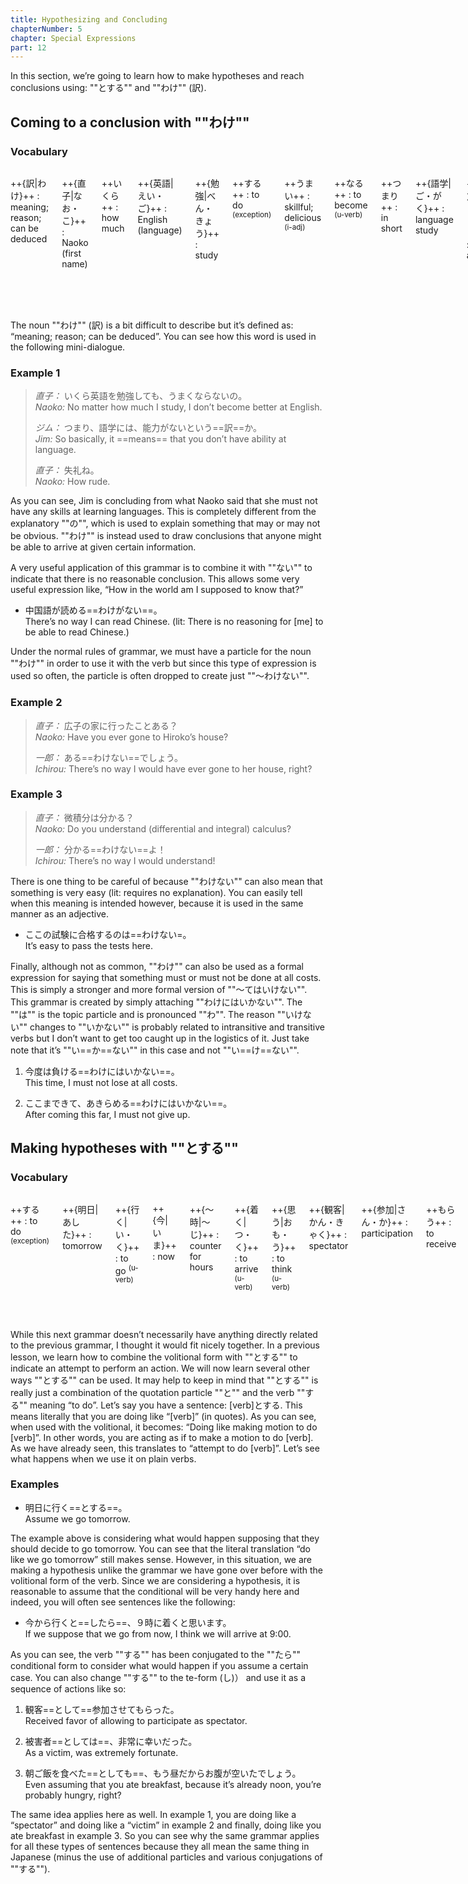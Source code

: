 ```yaml
---
title: Hypothesizing and Concluding
chapterNumber: 5
chapter: Special Expressions
part: 12
---
```


In this section, we’re going to learn how to make hypotheses and reach conclusions using: ""とする"" and ""わけ"" (訳).

## Coming to a conclusion with ""わけ""

### Vocabulary

<div class="columns">

++{訳|わけ}++
: meaning; reason; can be deduced

++{直子|なお・こ}++
: Naoko (first name)

++いくら++
: how much

++{英語|えい・ご}++
: English (language)

++{勉強|べん・きょう}++
: study

++する++
: to do <sup>(exception)</sup>

++うまい++
: skillful; delicious <sup>(i-adj)</sup>

++なる++
: to become <sup>(u-verb)</sup>

++つまり++
: in short

++{語学|ご・がく}++
: language study

++{能力|のう・りょく}++
: ability

++ある++
: to exist (inanimate) <sup>(u-verb)</sup>

++{言う|い・う}++
: to say <sup>(u-verb)</sup>

++{失礼|しつ・れい}++
: discourtesy

++{中国語|ちゅう・ごく・ご}++
: Chinese language

++{読む|よ・む}++
: to read <sup>(u-verb)</sup>

++{広子|ひろ・こ}++
: Hiroko (first name)

++{家|1) うち; 2) いえ}++
: one’s own home
: house

++{行く|い・く}++
: to go <sup>(u-verb)</sup>

++こと++
: event, matter

++{一郎|いち・ろう}++
: Ichirou (first name)

++{微積分|び・せき・ぶん}++
: (differential and integral) calculus

++{分かる|わ・かる}++
: to understand <sup>(u-verb)</sup>

++ここ++
: here

++{試験|し・けん}++
: exam

++{合格|ごう・かく}++
: pass (as in an exam)

++{今度|こん・ど}++
: this time; another time

++{負ける|ま・ける}++
: to lose <sup>(ru-verb)</sup>

++{来る|く・る}++
: to come <sup>(exception)</sup>

++あきらめる++
: to give up <sup>(ru-verb)</sup>

</div>

The noun ""わけ"" (訳) is a bit difficult to describe but it’s defined as: “meaning; reason; can be deduced”. You can see how this word is used in the following mini-dialogue.

### Example 1

> <cite>直子：</cite> いくら英語を勉強しても、うまくならないの。  
> <cite>Naoko:</cite> No matter how much I study, I don’t become better at English.
>
> <cite>ジム：</cite> つまり、語学には、能力がないという==訳==か。  
> <cite>Jim:</cite> So basically, it ==means== that you don’t have ability at language.
>
> <cite>直子：</cite> 失礼ね。  
> <cite>Naoko:</cite> How rude.

As you can see, Jim is concluding from what Naoko said that she must not have any skills at learning languages. This is completely different from the explanatory ""の"", which is used to explain something that may or may not be obvious. ""わけ"" is instead used to draw conclusions that anyone might be able to arrive at given certain information.

A very useful application of this grammar is to combine it with ""ない"" to indicate that there is no reasonable conclusion. This allows some very useful expression like, “How in the world am I supposed to know that?”

- 中国語が読める==わけがない==。  
   There’s no way I can read Chinese. (lit: There is no reasoning for [me] to be able to read Chinese.)

Under the normal rules of grammar, we must have a particle for the noun ""わけ"" in order to use it with the verb but since this type of expression is used so often, the particle is often dropped to create just ""～わけない"".

### Example 2

> <cite>直子：</cite> 広子の家に行ったことある？  
> <cite>Naoko:</cite> Have you ever gone to Hiroko’s house?
>
> <cite>一郎：</cite> ある==わけない==でしょう。  
> <cite>Ichirou:</cite> There’s no way I would have ever gone to her house, right?

### Example 3

> <cite>直子：</cite> 微積分は分かる？  
> <cite>Naoko:</cite> Do you understand (differential and integral) calculus?
>
> <cite>一郎：</cite> 分かる==わけない==よ！  
> <cite>Ichirou:</cite> There’s no way I would understand!

There is one thing to be careful of because ""わけない"" can also mean that something is very easy (lit: requires no explanation). You can easily tell when this meaning is intended however, because it is used in the same manner as an adjective.

- ここの試験に合格するのは==わけない=。  
   It’s easy to pass the tests here.

Finally, although not as common, ""わけ"" can also be used as a formal expression for saying that something must or must not be done at all costs. This is simply a stronger and more formal version of ""～てはいけない"". This grammar is created by simply attaching ""わけにはいかない"". The ""は"" is the topic particle and is pronounced ""わ"". The reason ""いけない"" changes to ""いかない"" is probably related to intransitive and transitive verbs but I don’t want to get too caught up in the logistics of it. Just take note that it’s ""い==か==ない"" in this case and not ""い==け==ない"".

1. 今度は負ける==わけにはいかない==。  
   This time, I must not lose at all costs.

1. ここまできて、あきらめる==わけにはいかない==。  
   After coming this far, I must not give up.

## Making hypotheses with ""とする""

### Vocabulary

<div class="columns">

++する++
: to do <sup>(exception)</sup>

++{明日|あした}++
: tomorrow

++{行く|い・く}++
: to go <sup>(u-verb)</sup>

++{今|いま}++
: now

++{～時|～じ}++
: counter for hours

++{着く|つ・く}++
: to arrive <sup>(u-verb)</sup>

++{思う|おも・う}++
: to think <sup>(u-verb)</sup>

++{観客|かん・きゃく}++
: spectator

++{参加|さん・か}++
: participation

++もらう++
: to receive

++{被害者|ひ・がい・しゃ}++
: victim

++{非常|ひ・じょう}++
: extreme

++{幸い|さいわ・い}++
: fortunate <sup>(na-adj</sup>

++{朝ご飯|あさ・ご・はん}++
: breakfast

++{食べる|た・べる}++
: to eat <sup>(ru-verb)</sup>

++もう++
: already

++{昼|ひる}++
: afternoon

++{お腹|お・なか}++
: stomach

++{空く|す・く}++
: to become empty <sup>(u-verb)</sup>

</div>

While this next grammar doesn’t necessarily have anything directly related to the previous grammar, I thought it would fit nicely together. In a previous lesson, we learn how to combine the volitional form with ""とする"" to indicate an attempt to perform an action. We will now learn several other ways ""とする"" can be used. It may help to keep in mind that ""とする"" is really just a combination of the quotation particle ""と"" and the verb ""する"" meaning “to do”. Let’s say you have a sentence: [verb]とする. This means literally that you are doing like “[verb]” (in quotes). As you can see, when used with the volitional, it becomes: “Doing like making motion to do [verb]”. In other words, you are acting as if to make a motion to do [verb]. As we have already seen, this translates to “attempt to do [verb]”. Let’s see what happens when we use it on plain verbs.

### Examples

- 明日に行く==とする==。  
   Assume we go tomorrow.

The example above is considering what would happen supposing that they should decide to go tomorrow. You can see that the literal translation “do like we go tomorrow” still makes sense. However, in this situation, we are making a hypothesis unlike the grammar we have gone over before with the volitional form of the verb. Since we are considering a hypothesis, it is reasonable to assume that the conditional will be very handy here and indeed, you will often see sentences like the following:

- 今から行くと==したら==、９時に着くと思います。  
   If we suppose that we go from now, I think we will arrive at 9:00.

As you can see, the verb ""する"" has been conjugated to the ""たら"" conditional form to consider what would happen if you assume a certain case. You can also change ""する"" to the te-form (し)） and use it as a sequence of actions like so:

1. 観客==として==参加させてもらった。  
   Received favor of allowing to participate as spectator.

1. 被害者==としては==、非常に幸いだった。  
   As a victim, was extremely fortunate.

1. 朝ご飯を食べた==としても==、もう昼だからお腹が空いたでしょう。  
   Even assuming that you ate breakfast, because it’s already noon, you’re probably hungry, right?

The same idea applies here as well. In example 1, you are doing like a “spectator” and doing like a “victim” in example 2 and finally, doing like you ate breakfast in example 3. So you can see why the same grammar applies for all these types of sentences because they all mean the same thing in Japanese (minus the use of additional particles and various conjugations of ""する"").
